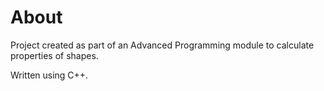 # About
Project created as part of an Advanced Programming module to calculate properties of shapes.

Written using C++.
